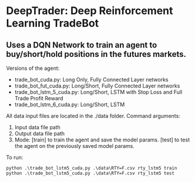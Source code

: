 # DeepTrader: Deep Reinforcement Learning TradeBot

## Uses a DQN Network to train an agent to buy/short/hold positions in the futures markets.

Versions of the agent:
- trade_bot_cuda.py: Long Only, Fully Connected Layer networks
- trade_bot_fut_cuda.py: Long/Short, Fully Connected Layer networks
- trade_bot_lstm_5_cuda.py: Long/Short, LSTM with Stop Loss and Full Trade Profit Reward
- trade_bot_lstm_6_cuda.py: Long/Short, LSTM 

All data input files are located in the ./data folder. 
Command arguments:
1. Input data file path
2. Output data file path
3. Mode: [train] to train the agent and save the model params. [test] to test the agent on the previously saved model params.


To run:
```
python .\trade_bot_lstm5_cuda.py .\data\RTY=F.csv rty_lstm5 train
python .\trade_bot_lstm5_cuda.py .\data\RTY=F.csv rty_lstm5 test
```